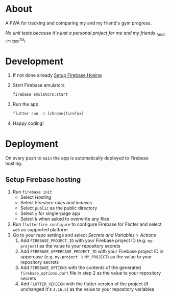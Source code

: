 # About

A PWA for tracking and comparing my and my friend's gym progress.

_No unit tests because it's just a personal project for me and my friends <sub>(and I'm lazy<sup>TM</sup>)</sub>._

# Development

1. If not done already [Setup Firebase Hosing](#setup-firebase-hosting)

2. Start Firebase emulators

   ```bash
   firebase emulators:start
   ```

3. Run the app

   ```bash
   flutter run -d [chrome|firefox]
   ```

4. Happy coding!

# Deployment

On every push to `main` the app is automatically deployed to Firebase hosting.

## Setup Firebase hosting

1. Run `firebase init`
   - Select _Hosting_
   - Select _Firestore rules and indexes_
   - Select `public` as the public directory
   - Select `y` for single-page app
   - Select `N` when asked to overwrite any files
2. Run `flutterfire configure` to configure Firebase for Flutter and select `web` as supported platform
3. Go to your repo settings and select _Secrets and Variables_ > _Actions_
   1. Add `FIREBASE_PROJECT_ID` with your Firebase project ID (e.g. `my-project`) as the value to your repository secrets
   2. Add `FIREBASE_UPPERCASE_PROJECT_ID` with your Firebase project ID in uppercase (e.g. `my-project` → `MY_PROJECT`) as the value to your repository secrets
   3. Add `FIREBASE_OPTIONS` with the contents of the generated `firebase_options.dart` file in step 2 as the value to your repository secrets
   4. Add `FLUTTER_VERSION` with the flutter version of the project (if unchanged it's `3.16.5`) as the value to your repository variables
